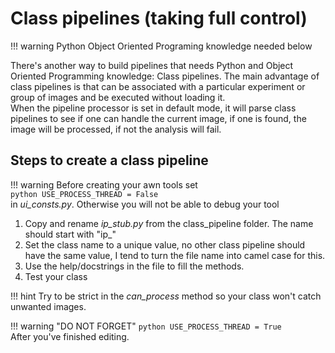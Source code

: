 # Class pipelines (taking full control)

!!! warning
    Python Object Oriented Programing knowledge needed below

There's another way to build pipelines that needs Python and Object Oriented Programming knowledge: Class pipelines. The main advantage of class pipelines is that can be associated with a particular experiment or group of images and be executed without loading it.  
When the pipeline processor is set in default mode, it will parse class pipelines to see if one can handle the current image, if one is found, the image will be processed, if not the analysis will fail.

## Steps to create a class pipeline

!!! warning
    Before creating your awn tools set  
    ```python
    USE_PROCESS_THREAD = False
    ```  
    in *ui_consts.py*.
    Otherwise you will not be able to debug your tool

1. Copy and rename *ip_stub.py* from the class_pipeline folder. The name should start with "ip_"
2. Set the class name to a unique value, no other class pipeline should have the same value, I tend to turn the file name into camel case for this.
3. Use the help/docstrings in the file to fill the methods.
4. Test your class

!!! hint
    Try to be strict in the *can_process* method so your class won't catch unwanted images.

!!! warning "DO NOT FORGET"
    ```python
    USE_PROCESS_THREAD = True
    ```  
    After you've finished editing.
